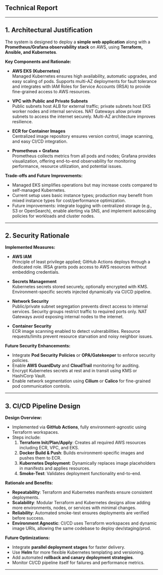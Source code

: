 ## Technical Report

---

## 1. Architectural Justification

The system is designed to deploy a **simple web application** along with a **Prometheus/Grafana observability stack** on AWS, using **Terraform, Ansible, and Kubernetes**.

**Key Components and Rationale:**

- **AWS EKS (Kubernetes)**  
  Managed Kubernetes ensures high availability, automatic upgrades, and easy scaling of pods. Supports multi-AZ deployments for fault tolerance and integrates with IAM Roles for Service Accounts (IRSA) to provide fine-grained access to AWS resources.

- **VPC with Public and Private Subnets**  
  Public subnets host ALB for external traffic; private subnets host EKS worker nodes and internal services. NAT Gateways allow private subnets to access the internet securely. Multi-AZ architecture improves resilience.

- **ECR for Container Images**  
  Centralized image repository ensures version control, image scanning, and easy CI/CD integration.

- **Prometheus + Grafana**  
  Prometheus collects metrics from all pods and nodes; Grafana provides visualization, offering end-to-end observability for monitoring performance, resource utilization, and potential issues.

**Trade-offs and Future Improvements:**

- Managed EKS simplifies operations but may increase costs compared to self-managed Kubernetes.  
- Current setup uses basic instance types; production may benefit from mixed instance types for cost/performance optimization.  
- Future improvements: integrate logging with centralized storage (e.g., S3 or OpenSearch), enable alerting via SNS, and implement autoscaling policies for workloads and cluster nodes.

---

## 2. Security Rationale

**Implemented Measures:**

- **AWS IAM**  
  Principle of least privilege applied; GitHub Actions deploys through a dedicated role. IRSA grants pods access to AWS resources without embedding credentials.

- **Secrets Management**  
  Kubernetes secrets stored securely, optionally encrypted with KMS. Environment-specific secrets injected dynamically via CI/CD pipeline.

- **Network Security**  
  Public/private subnet segregation prevents direct access to internal services. Security groups restrict traffic to required ports only. NAT Gateways avoid exposing internal nodes to the internet.

- **Container Security**  
  ECR image scanning enabled to detect vulnerabilities. Resource requests/limits prevent resource starvation and noisy neighbor issues.

**Future Security Enhancements:**

- Integrate **Pod Security Policies** or **OPA/Gatekeeper** to enforce security policies.  
- Enable **AWS GuardDuty** and **CloudTrail** monitoring for auditing.  
- Encrypt Kubernetes secrets at rest and in transit using KMS or HashiCorp Vault.  
- Enable network segmentation using **Cilium** or **Calico** for fine-grained pod communication controls.

---

## 3. CI/CD Pipeline Design

**Design Overview:**

- Implemented via **GitHub Actions**, fully environment-agnostic using Terraform workspaces.
- Steps include:
  1. **Terraform Init/Plan/Apply**: Creates all required AWS resources including ECR, VPC, and EKS.
  2. **Docker Build & Push**: Builds environment-specific images and pushes them to ECR.
  3. **Kubernetes Deployment**: Dynamically replaces image placeholders in manifests and applies resources.
  4. **Smoke-Test**: Validates deployment functionality end-to-end.

**Rationale and Benefits:**

- **Repeatability**: Terraform and Kubernetes manifests ensure consistent deployments.  
- **Scalability**: Modular Terraform and Kubernetes designs allow adding more environments, nodes, or services with minimal changes.  
- **Reliability**: Automated smoke-test ensures deployments are verified before success.  
- **Environment Agnostic**: CI/CD uses Terraform workspaces and dynamic image URIs, allowing the same codebase to deploy dev/staging/prod.

**Future Optimizations:**

- Integrate **parallel deployment stages** for faster delivery.  
- Use **Helm** for more flexible Kubernetes templating and versioning.  
- Add automated **rollback and canary deployment strategies**.  
- Monitor CI/CD pipeline itself for failures and performance metrics.

---

